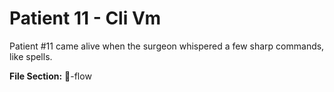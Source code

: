 # Patient 11 - Cli Vm
Patient #11 came alive when the surgeon whispered a few sharp commands, like spells.

**File Section:** 🔄-flow
